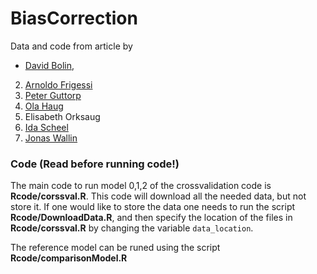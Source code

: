 # BiasCorrection

Data and code from article by

* [David Bolin](http://www.math.chalmers.se/~bodavid/), 
2. [Arnoldo Frigessi](http://www.med.uio.no/imb/english/people/aca/frigessi/)
3. [Peter Guttorp](https://www.stat.washington.edu/peter/)
4. [Ola Haug](https://www.nr.no/~ola/)
5. Elisabeth Orksaug
6. [Ida Scheel](http://www.mn.uio.no/math/personer/vit/idasch/)
7. [Jonas Wallin](http://jonaswallin.github.io/)


### Code (Read before running code!)
The main code to run model 0,1,2 of the crossvalidation code is __Rcode/corssval.R__.
This code will download all the needed data, but not store it. If one would like to store the
data one needs to run the script __Rcode/DownloadData.R__, and then specify the location of the files in  __Rcode/corssval.R__ by changing the variable `data_location`.

The reference model can be runed using the script __Rcode/comparisonModel.R__

